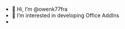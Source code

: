 - 👋 Hi, I’m @owenk77fra
- 👀 I’m interested in developing Office AddIns
- <!---
- 🌱 I’m currently learning how to create Office AddIns
- 💞️ I’m looking to collaborate on 
- 📫 How to reach me ...
--->
<!---
owenk77fra/owenk77fra is a ✨ special ✨ repository because its `README.md` (this file) appears on your GitHub profile.
You can click the Preview link to take a look at your changes.
--->
